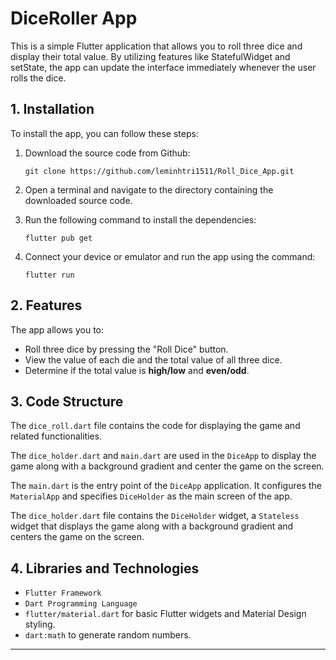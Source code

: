 # DiceRoller App

This is a simple Flutter application that allows you to roll three dice and display their total value. By utilizing features like StatefulWidget and setState, the app can update the interface immediately whenever the user rolls the dice.

## 1. Installation

To install the app, you can follow these steps:

1. Download the source code from Github:

   ```
   git clone https://github.com/leminhtri1511/Roll_Dice_App.git
   ```

2. Open a terminal and navigate to the directory containing the downloaded source code.

3. Run the following command to install the dependencies:

   ```
   flutter pub get
   ```

4. Connect your device or emulator and run the app using the command:

   ```
   flutter run
   ```

## 2. Features

The app allows you to:

- Roll three dice by pressing the "Roll Dice" button.
- View the value of each die and the total value of all three dice.
- Determine if the total value is **high/low** and **even/odd**.

## 3. Code Structure

The `dice_roll.dart` file contains the code for displaying the game and related functionalities.

The `dice_holder.dart` and `main.dart` are used in the `DiceApp` to display the game along with a background gradient and center the game on the screen.

The `main.dart` is the entry point of the `DiceApp` application. It configures the `MaterialApp` and specifies `DiceHolder` as the main screen of the app.

The `dice_holder.dart` file contains the `DiceHolder` widget, a `Stateless` widget that displays the game along with a background gradient and centers the game on the screen.

## 4. Libraries and Technologies

- `Flutter Framework`
- `Dart Programming Language`
- `flutter/material.dart` for basic Flutter widgets and Material Design styling.
- `dart:math` to generate random numbers.

-----
